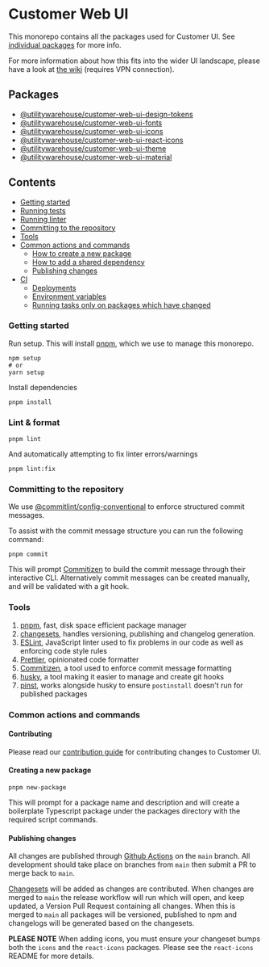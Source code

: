 # Customer Web UI

This monorepo contains all the packages used for Customer UI. See [individual packages](#packages) for more info.

For more information about how this fits into the wider UI landscape, please have a look at [the wiki](https://wiki.prod.uw.systems/en/Technology/ui-development) (requires VPN connection).

## Packages

- [@utilitywarehouse/customer-web-ui-design-tokens](packages/design-tokens)
- [@utilitywarehouse/customer-web-ui-fonts](packages/fonts)
- [@utilitywarehouse/customer-web-ui-icons](packages/icons)
- [@utilitywarehouse/customer-web-ui-react-icons](packages/react-icons)
- [@utilitywarehouse/customer-web-ui-theme](packages/theme)
- [@utilitywarehouse/customer-web-ui-material](packages/material)

## Contents

- [Getting started](#getting-started)
- [Running tests](#running-tests)
- [Running linter](#running-linter)
- [Committing to the repository](#committing-to-the-repository)
- [Tools](#tools)
- [Common actions and commands](#common-actions-and-commands)
  - [How to create a new package](#how-to-create-a-new-package)
  - [How to add a shared dependency](#how-to-add-a-shared-dependency)
  - [Publishing changes](#publishing-changes)
- [CI](#ci)
  - [Deployments](#deployments)
  - [Environment variables](#environment-variables)
  - [Running tasks only on packages which have changed](#running-tasks-only-on-packages-which-have-changed)

### Getting started

Run setup. This will install [pnpm](https://pnpm.io/), which we use to manage
this monorepo.

```console
npm setup
# or
yarn setup
```

Install dependencies

```console
pnpm install
```

### Lint & format

```console
pnpm lint
```

And automatically attempting to fix linter errors/warnings

```console
pnpm lint:fix
```

### Committing to the repository

We use
[@commitlint/config-conventional](https://www.npmjs.com/package/@commitlint/config-conventional)
to enforce structured commit messages.

To assist with the commit message structure you can run the following command:

```console
pnpm commit
```

This will prompt [Commitizen](https://www.npmjs.com/package/commitizen) to build
the commit message through their interactive CLI. Alternatively commit messages
can be created manually, and will be validated with a git hook.

### Tools

1. [pnpm](https://pnpm.io/), fast, disk space efficient package manager
1. [changesets](https://github.com/changesets/changesets), handles versioning, publishing and changelog generation.
1. [ESLint](https://eslint.org/), JavaScript linter used to fix problems in our code as well as enforcing code style rules
1. [Prettier](https://prettier.io/), opinionated code formatter
1. [Commitizen](https://www.npmjs.com/package/commitizen), a tool used to enforce commit message formatting
1. [husky](https://typicode.github.io/husky/#/), a tool making it easier to manage and create git hooks
1. [pinst](https://github.com/typicode/pinst), works alongside husky to ensure `postinstall` doesn't run for published packages

### Common actions and commands

#### Contributing

Please read our [contribution guide](CONTRIBUTING.md) for contributing changes
to Customer UI.

#### Creating a new package

```shell
pnpm new-package
```

This will prompt for a package name and description and will create a
boilerplate Typescript package under the packages directory with the required
script commands.

#### Publishing changes

All changes are published through [Github Actions](https://github.com/features/actions) on the
`main` branch. All development should take place on branches from `main` then
submit a PR to merge back to `main`.

[Changesets](https://github.com/changesets/changesets/blob/main/docs/adding-a-changeset.md)
will be added as changes are contributed. When changes are merged to `main` the
release workflow will run which will open, and keep updated, a Version Pull
Request containing all changes. When this is merged to `main` all packages will
be versioned, published to npm and changelogs will be generated based on the
changesets.

**PLEASE NOTE** When adding icons, you must ensure your changeset bumps both the
`icons` and the `react-icons` packages. Please see the `react-icons` README for
more details.


